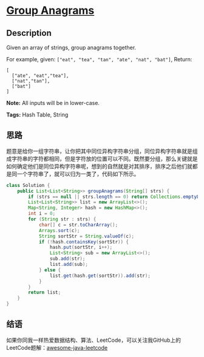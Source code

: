 # [Group Anagrams][title]

## Description

Given an array of strings, group anagrams together.

For example, given: `["eat", "tea", "tan", "ate", "nat", "bat"]`, 
Return:

```
[
  ["ate", "eat","tea"],
  ["nat","tan"],
  ["bat"]
]
```

**Note:** All inputs will be in lower-case.

**Tags:** Hash Table, String


## 思路

题意是给你一组字符串，让你把其中同位异构字符串分组，同位异构字符串就是组成字符串的字符都相同，但是字符放的位置可以不同。既然要分组，那么关键就是如何确定他们是同位异构字符串呢，想到的自然就是对其排序，排序之后他们就都是同一个字符串了，就可以归为一类了，代码如下所示。

```java
class Solution {
    public List<List<String>> groupAnagrams(String[] strs) {
        if (strs == null || strs.length == 0) return Collections.emptyList();
        List<List<String>> list = new ArrayList<>();
        Map<String, Integer> hash = new HashMap<>();
        int i = 0;
        for (String str : strs) {
            char[] c = str.toCharArray();
            Arrays.sort(c);
            String sortStr = String.valueOf(c);
            if (!hash.containsKey(sortStr)) {
                hash.put(sortStr, i++);
                List<String> sub = new ArrayList<>();
                sub.add(str);
                list.add(sub);
            } else {
                list.get(hash.get(sortStr)).add(str);
            }
        }
        return list;
    }
}
```


## 结语

如果你同我一样热爱数据结构、算法、LeetCode，可以关注我GitHub上的LeetCode题解：[awesome-java-leetcode][ajl]



[title]: https://leetcode.com/problems/group-anagrams
[ajl]: https://github.com/Blankj/awesome-java-leetcode
